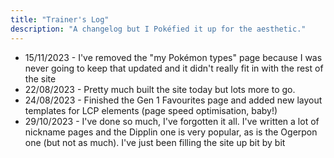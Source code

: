```yaml
---
title: "Trainer's Log"
description: "A changelog but I Pokéfied it up for the aesthetic."
---
```


* 15/11/2023 - I've removed the "my Pokémon types" page because I was never going to keep that updated and it didn't really fit in with the rest of the site
* 22/08/2023 - Pretty much built the site today but lots more to go.
* 24/08/2023 - Finished the Gen 1 Favourites page and added new layout templates for LCP elements (page speed optimisation, baby!)
* 29/10/2023 - I've done so much, I've forgotten it all. I've written a lot of nickname pages and the Dipplin one is very popular, as is the Ogerpon one (but not as much). I've just been filling the site up bit by bit